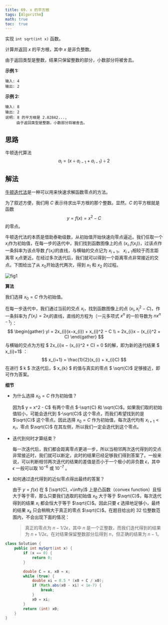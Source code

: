 ```yaml
---
title: 69. x 的平方根
tags: [Algorithm]
math: true
toc:  true
---
```


实现 `int sqrt(int x)` 函数。

计算并返回 *x* 的平方根，其中 *x* 是非负整数。

由于返回类型是整数，结果只保留整数的部分，小数部分将被舍去。

**示例 1:**

```
输入: 4
输出: 2
```

**示例 2:**

```
输入: 8
输出: 2
说明: 8 的平方根是 2.82842..., 
     由于返回类型是整数，小数部分将被舍去。
```

## 思路

牛顿迭代算法 $$a_{i}=(x \div a_{i-1} + a_{i-1}) \div 2$$

## 解法

[牛顿迭代法](https://baike.baidu.com/item/牛顿迭代法)是一种可以用来快速求解函数零点的方法。

为了叙述方便，我们用 $C$ 表示待求出平方根的那个整数。显然，$C$  的平方根就是函数
$$
y=f(x)=x^2−C
$$
的零点。

牛顿迭代法的本质是借助泰勒级数，从初始值开始快速向零点逼近。我们任取一个 $x_{i}$​​​ 作为初始值，在每一步的迭代中，我们找到函数图像上的点 $(x_{i}, f(x_{i}))$​​​，过该点作一条斜率为该点导数 $f'(x_{i})$​​​ 的直线，与横轴的交点记为 $x_{i+1}$​​​。 $x_{i+1}$​​​相较于而言距离零 $x_{i}$​​​ 点更近。在经过多次迭代后，我们就可以得到一个距离零点非常接近的交点。下图给出了从 $x_{0}$​​​ 开始迭代两次，得到  $x_{1}$​​​ 和 $x_{2}$​​ ​的过程。

![fig1](https://assets.leetcode-cn.com/solution-static/69/69_fig1.png)

**算法**

我们选择 $x_{0} = C$ 作为初始值。

在每一步迭代中，我们通过当前的交点 $x_{i}$​​​​​，找到函数图像上的点 $(x_{i}, x_{i}^2 - C)$​​​​​，作一条斜率为 $f'(x_{i})=2x_{i}$​​​​​  的直线，直线的方程为（一元多项式 $x^n$​ 的一阶导数为 $nx^{n-1}$​）：
$$
\begin{gather}
yl = 2x_{i}(x−x_{i}) + x_{i}^2 − C \\ 
= 2x_{i}x − (x_{i}^2 + C)
\end{gather}
$$
与横轴的交点为方程 $ 2x_{i}x − (x_{i}^2 + C) = 0 $​​ 的解，即为新的迭代结果 $ x_{i}+1$​​​ ：
$$
x_{i+1} = \frac{1}{2}(x_{i} + x_{i}C)
$$
在进行 $ k $ 次迭代后，$ x_{k} $ 的值与真实的零点 $ \sqrt{C}$ 足够接近，即可作为答案。

**细节**

- 为什么选择 $x_{0} = C$ 作为初始值？

  因为$ y = x^2 - C$  有两个零点 $-\sqrt{C} 和 \sqrt{C}$。如果我们取的初始值较小，可能会迭代到 $-\sqrt{C}$ 这个零点，而我们希望找到的是 $\sqrt{C}$ 这个零点。因此选择 $x_0 = C$ 作为初始值，每次迭代均有 $x_{i+1} < x_i$，零点 $\sqrt{C}$ 在其左侧，所以我们一定会迭代到这个零点。

- 迭代到何时才算结束？

  每一次迭代后，我们都会距离零点更进一步，所以当相邻两次迭代得到的交点非常接近时，我们就可以断定，此时的结果已经足够我们得到答案了。一般来说，可以判断相邻两次迭代的结果的差值是否小于一个极小的非负数 $\epsilon$​​，其中 $\epsilon$​​ 一般可以取 $10^{-6}$​​ 或 $10^{-7}$​​ 。

- 如何通过迭代得到的近似零点得出最终的答案？

  由于 $y = f(x)$ 在 $ [\sqrt{C}, +\infty]$ 上是凸函数（convex function）且恒大于等于零，那么只要我们选取的初始值 $x_0$ 大于等于 $\sqrt{C}$，每次迭代得到的结果 $x_i$ 都会恒大于等于 $\sqrt{C}$。因此只要 $\epsilon$ 选择地足够小，最终的结果 $x_k$ 只会稍稍大于真正的零点 $\sqrt{C}$。在题目给出的 32 位整数范围内，不会出现下面的情况：

  > 真正的零点为 $n - 1/2\epsilon$，其中 $n$ 是一个正整数，而我们迭代得到的结果为 $n + 1/2\epsilon$。在对结果保留整数部分后得到 $n$，但正确的结果为 $n - 1$。
  >

```java
class Solution {
    public int mySqrt(int x) {
        if (x == 0) {
            return 0;
        }

        double C = x, x0 = x;
        while (true) {
            double xi = 0.5 * (x0 + C / x0);
            if (Math.abs(x0 - xi) < 1e-7) {
                break;
            }
            x0 = xi;
        }
        return (int) x0;
    }
}
```

